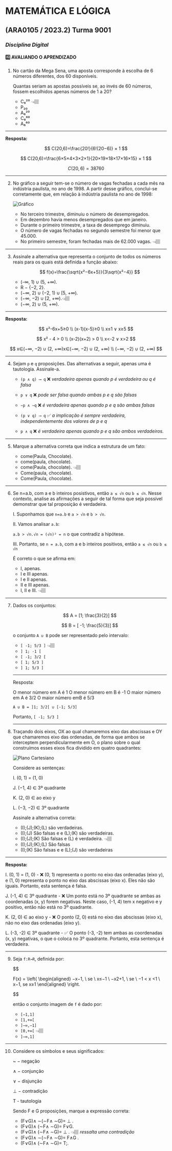 # MATEMÁTICA E LÓGICA

## (ARA0105 / 2023.2) Turma 9001

### _Disciplina Digital_
#### 2️⃣ AVALIANDO O APRENDIZADO

1.  No cartão da Mega Sena, uma aposta corresponde à escolha de 6 números diferentes, dos 60 dis­poníveis.

    Quantas seriam as apostas possíveis se, ao invés de 60 números, fossem escolhidos apenas números de 1 a 20?

    - C₆²⁰ 👈🏽
    - P₂₀
    - A₆²⁰
    - C₆⁶⁰
    - A₆⁶⁰

---

**Resposta:**

$$
C(20,6)=\frac{20!}{6!(20−6)} × 1
$$

$$
C(20,6)=\frac{6×5×4×3×2×1}{20×19×18×17×16×15} × 1
$$

$$
C(20,6)=38760
$$

---

2. No gráfico a seguir tem-se o número de vagas fechadas a cada mês na indústria paulista, no ano de 1998. A partir desse gráfico, conclui-se corretamente que, em relação à indústria paulista no ano de 1998:

   ![Gráfico](grafico-questao-2.png)

   - No terceiro trimestre, diminuiu o número de desempregados.
   - Em dezembro havia menos desempregados que em janeiro.
   - Durante o primeiro trimestre, a taxa de desemprego diminuiu.
   - O número de vagas fechadas no segundo semestre foi menor que 45.000.
   - No primeiro semestre, foram fechadas mais de 62.000 vagas. 👈🏽

---

3. Assinale a alternativa que representa o conjunto de todos os números reais para os quais está definida a função abaixo:

   $$
   f(x)=\frac{\sqrt{x²−6x+5}}{3\sqrt{x²−4}}
   $$

   - (-∞, 1) ∪ (5, +∞).
   - R − {−2, 2}.
   - (−∞, 2) ∪ (−2, 1) ∪ [5, +∞).
   - (−∞, −2) ∪ [2, +∞).👈🏽
   - (−∞, 2) ∪ (5, +∞).

---

**Resposta:**

$$
x²-6x+5≥0 \\
(x-1)(x-5)≥0 \\
x≤1 ∨ x≥5
$$

$$
x² - 4 > 0
\\
(x-2)(x+2) > 0
\\
x<-2 ∨ x>2
$$

$$
 x∈(−∞, −2) ∪ (2, +∞)x∈(−∞, −2) ∪ (2, +∞) \\
 (−∞, −2) ∪ (2, +∞)
$$

---

4. Sejam `p` e `q` proposições. Das alternativas a seguir, apenas uma é tautologia. Assinale-a.

   - `(p ∧ q) ⟶ q` ❌ _verdadeira apenas quando p é verdadeira ou q é falsa_

   - `p ∨ q` ❌ _pode ser falsa quando ambas p e q são falsas_

   - `∼p ∧ ∼q` ❌ _é verdadeira apenas quando p e q são ambas falsas_
   - `(p ∨ q) ⟶ q` ✅ _a implicação é sempre verdadeira, independentemente dos valores de p e q_
   - `p ∧ q` ❌ _é verdadeira apenas quando p e q são ambos verdadeiros._

---

5. Marque a alternativa correta que indica a estrutura de um fato:

   - come(Paula, Chocolate).
   - come(paula, chocolate). 
   - come(Paula, chocolate). 👈🏽
   - Come(paula, chocolate).
   - Come(Paula, chocolate).

---

6.  Se n=a.b, com a e b inteiros posistivos, então `a ≤ √n` ou `b ≤ √n`. Nesse contexto, analise as afirmações a seguir de tal forma que seja possível demonstrar que tal proposição é verdadeira.

    I. Suponhamos que `n=a.b` e `a > √n` e `b > √n`.

    II. Vamos analisar `a.b`:

    `a.b > √n.√n = (√n)² = n` o que contradiz a hipótese.

    III. Portanto, se `n = a.b`, com a e b inteiros positivos, então `a ≤ √n` ou `b ≤ √n`

    É correto o que se afirma em:

    - I, apenas.
    - I e III apenas.
    - I e II apenas.
    - II e III apenas.
    - I, II e III. 👈🏽

---

7.  Dados os conjuntos:

    $$
    A = [1; \frac{3}{2}]
    $$

    $$
    B = [ -1; \frac{5}{3}]
    $$

    o conjunto `A ∪ B` pode ser representado pelo intervalo:

    - `[ -1; 5/3 ]` 👈🏽
    - `] 1; -1 [`
    - `[ -1; 3/2 [`
    - `[ 1; 5/3 ]`
    - `] 1; 5/3 ]`

    ***

    Resposta:

    O menor número em A é 1
    O menor número em B é -1
    O maior número em A é 3/2
    O maior número emB é 5/3

    `A ∪ B = ]1; 3/2[ ∪ [-1; 5/3]`

    Portanto, `[ -1; 5/3 ]`

    ***

8.  Traçando dois eixos, OX ao qual chamaremos eixo das abscissas e OY que chamaremos eixo das ordenadas, de forma que ambos se interceptem perpendicularmente em O, o plano sobre o qual construímos esses eixos fica dividido em quatro quadrantes:

    ![Plano Cartesiano](questao-8.png)

    Considere as sentenças:

    I. (0, 1) = (1, 0)

    J. (−1, 4) ∈ 3º quadrante

    K. (2, 0) ∈ ao eixo y

    L. (−3, −2) ∈ 3º quadrante

    Assinale a alternativa correta:

    - (I);(J);(K);(L) são verdadeiras.
    - (I);(J) São falsas e e (L);(K) são verdadeiras.
    - (I);(J);(K) São falsas e (L) é verdadeira. 👈🏽
    - (I);(J);(K);(L) São falsas
    - (I);(K) São falsas e e (L);(J) são verdadeiras

---

**Resposta:**

I. (0, 1) = (1, 0) - ❌ (0, 1) representa o ponto no eixo das ordenadas (eixo y), e (1, 0) representa o ponto no eixo das abscissas (eixo x). Eles não são iguais. Portanto, esta sentença é falsa.

J. (-1, 4) ∈ 3º quadrante - ❌ Um ponto está no 3º quadrante se ambas as coordenadas (x, y) forem negativas. Neste caso, (-1, 4) tem x negativo e y positivo, então não está no 3º quadrante.

K. (2, 0) ∈ ao eixo y - ❌ O ponto (2, 0) está no eixo das abscissas (eixo x), não no eixo das ordenadas (eixo y).

L. (-3, -2) ∈ 3º quadrante - ✅ O ponto (-3, -2) tem ambas as coordenadas (x, y) negativas, o que o coloca no 3º quadrante. Portanto, esta sentença é verdadeira.

---

9. Seja `f:R→R`, definida por:

   $$

   F(x) = \left\{
   \begin{aligned}
       −x−1, \ se \ x≤−1 \\
       −x2+1, \ se \ −1 < x <1 \\
       x−1, se x≥1
   \end{aligned}
   \right.


   $$

   então o conjunto imagem de `f` é dado por:

   - `[−1,1]`
   - `[1,+∞[`
   - `]−∞,−1]`
   - `[0,+∞[` 👈🏽
   - `]−∞,1]`

---

10. Considere os símbolos e seus significados:

    ~ − negação

    ∧ − conjunção

    ∨ − disjunção

    ⊥ − contradição

    T - tautologia

    Sendo F e G proposições, marque a expressão correta:

    - (F∨G)∧ ∼(∼F∧ ∼G)= ⊥ .
    - (F∨G)∧ (∼F∧ ∼G)= F∨G.
    - (F∨G)∧ (∼F∧ ∼G)= ⊥ . 👈🏽 _ressalta uma contradição_
    - (F∨G)∧ ∼(∼F∧ ∼G)= F∧G .
    - (F∨G)∧ (∼F∧ ∼G)= T;.

